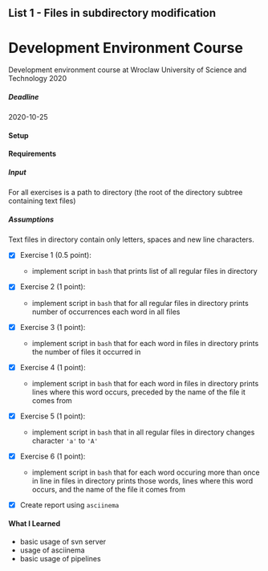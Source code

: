 ## List 1 -  Files in subdirectory modification

# Development Environment Course
Development environment course at Wroclaw University of Science and Technology
2020

##### Deadline
2020-10-25

#### Setup

#### Requirements
##### Input
For all exercises is a path to directory (the root of the directory subtree containing text files)

##### Assumptions
Text files in directory contain only letters, spaces and new line characters.


* [x] Exercise 1 (0.5 point):
	* implement script in `bash` that prints list of all regular files in directory

* [x] Exercise 2 (1 point):
	* implement script in `bash` that for all regular files in directory prints number of occurrences each word in all files

* [x] Exercise 3 (1 point):
	* implement script in `bash` that for each word in files in directory prints the number of files it occurred in


* [x] Exercise 4 (1 point):
	* implement script in `bash` that for each word in files in directory prints lines where this word occurs, preceded by the name of the file it comes from

* [x] Exercise 5 (1 point):
	* implement script in `bash` that in all regular files in directory changes character `'a'` to `'A'`

* [x] Exercise 6 (1 point):
	* implement script in `bash` that for each word occuring more than once in line in files in directory prints those words, lines where this word occurs, and the name of the file it comes from

* [x] Create report using `asciinema`


#### What I Learned
* basic usage of svn server
* usage of asciinema
* basic usage of pipelines


